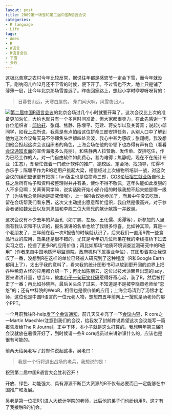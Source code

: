 ```yaml
---
layout: post
title: 2009第一场雪和第二届中国R语言会议
categories:
- R language
- Life
tags:
- Ames
- R
- R语言
- R语言会议
- 下雪
- 会议
---
```


这极北苦寒之农村今年比较反常，据说往年都是感恩节一定会下雪，而今年就没下。刚纳闷儿咋12月还不下雪的时候，便下开了。不过雪也不大，地上只是铺了薄薄一层，比今年北京那场雪差远了。昨夜回家路上，想起小学时咿咿呀呀背的：


> 日暮苍山远，天寒白屋贫。
柴门闻犬吠，风雪夜归人。


[![](http://cran.r-project.org/Rlogo.jpg)第二届中国R语言会议](http://cos.name/user/user-2009/)的北京会场过几个小时就要开幕了。这次会议比上次的准备更加匆忙，大约也就只有一个多月时间准备，但大家都很卖力，在此先感谢一下各位组织者：[邱怡轩](http://yixuan.cos.name)、张翔、焦静、陈堰平、范建、蒋安华以及关菁菁；说起小邱同学，如我[上次](http://yihui.name/cn/2009/10/website-exam-mooncake-rib-etc/)所说，我真是有点怕给这位拼命三郎安排任务，从别人口中了解到他为这次会议每天马不停蹄焦头烂额四处奔波，我心中甚为感叹；张翔呢，我没想到他会担起这次会议组织者的角色，上海会场在他的带领下也办得有声有色（看看[会议通知页面](http://cos.name/user/user-2009/)的宣传海报多么亮丽），和焦静两人拉赞助、发传单、安排吃住，作为已经工作的人，对一门自由软件如此费心，甚为难得；焦静呢，现在不在统计专业（生态），却帮忙做着一门统计软件的推广，跑校区、定会场、找领导，忙得不亦乐乎；陈堰平作为R的老用户挑起大梁，相信经过上次植物所培训一战，对这次会议的组织应该更有把握；fan版主也是位拼命三郎，[COS论坛](http://cos.name/bbs/)[招生就业版](http://cos.name/bbs/thread.php?fid=21)自他上任之后所有帖子和资料被整理得井井有条，使你不得不敬佩，这年头能如此发狠的人不多见啊；关菁菁同学嘛，说实话刚开始小邱介绍的时候我想不起来她是哪一级了（为啥我总觉得她是研究僧呢），上一届R会议她参加了，而且中午没去吃饭，留在会场帮我们看东西，这次又主动提出愿意帮忙组织，我自然是很高兴。对于参会者诸如[魏太云](http://taiyun.cos.name)以及刘思喆和李舰二位大师兄的献计献策一并致谢。

这次会议有不少去年的熟面孔（如丁鹏、左辰、王化儒、奚潭等），新参加的人里面有我认识和不认识的，报名演讲的名单也给了我很多惊喜，比如钟其顶，算是一个老朋友了，三年前在我一次R报告的时候就认识了，后来我们一直用R做一些食品行业的应用，效果还是很不错的，尤其是今年初几位师弟在我的牵线搭桥下过去实习之后，挖掘了更多R的应用价值；再比如那场“地质环境调查监测研究中的R应用”（作者来自中国地质环境监测院，政府机构下属事业单位），其图形着实让我惊叹了一番，没想到R在这样的单位已经被人研究到了这种程度（R和Google Earth都用上了），太出乎我的意料了，看来我的统计图形书可以放到更开阔的边界上把各种稀奇古怪的应用都介绍一下；再比如陈丽云，这位以技术派面目出现的lady，要来讲讲计量，想当年，被[本小子一句玩笑代码](http://www.loyhome.cn/676.html)惹得好奇心起，装了R，然后被打击了一番；再比如孙晓燕，最后关头杀了过来，不知道是不是被李晓煦老师给“忽悠”的；还有中科院的WebR，相信也是很价值的应用；上海会场请到了汤银才老师，这位也是中国R语言的一位元老人物，想想四五年前网上一搜就是汤老师的那个PPT。

一个月前我往R-help[发了个会议通知](http://tolstoy.newcastle.edu.au/R/e8/help/09/10/3091.html)，前几天又补充了一下[会议内容](http://tolstoy.newcastle.edu.au/R/e8/help/09/12/7137.html)，R core之一Martin Maechler注意到我们的会议，给我发了封邮件说希望这次会议能写一篇报告发给The R Journal，正中下怀，本小子就是这么打算的。我想明年第三届R会议就放在暑假开好了，到时候请一些R core成员过来讲讲课什么的，应该也是很有可能的。

前两天给吴老写了封邮件说起这事，吴老曰：


> 我是一个行将退出战场的老兵，我想说的是：

祝贺第二届中国R语言大会胜利召开！

开放、绿色、功能强大、具有源源不断巨大资源的R不仅有必要而且一定能够在中国推广和发展。


吴老是第一位把R引进人大统计学院的老师，此后他的弟子们也纷纷用R，这才有了我接触R的机会。
